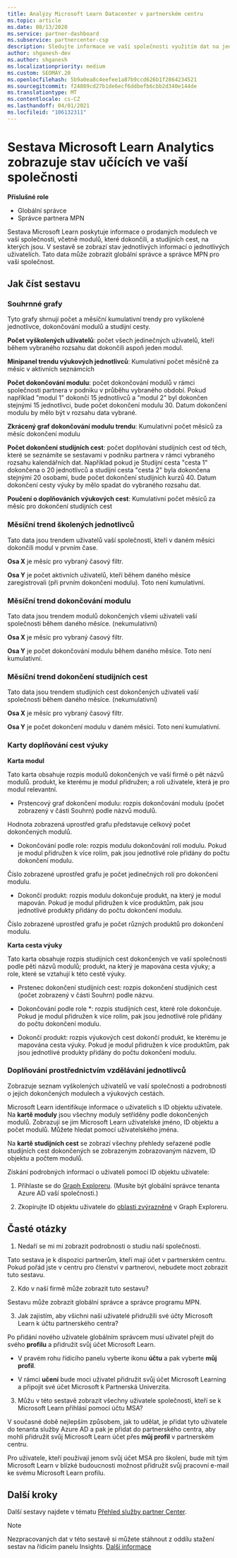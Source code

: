 ```yaml
---
title: Analýzy Microsoft Learn Datacenter v partnerském centru
ms.topic: article
ms.date: 08/13/2020
ms.service: partner-dashboard
ms.subservice: partnercenter-csp
description: Sledujte informace ve vaší společnosti využitím dat na jednotlivých školicích, dokončených modulech, dokončených výukových cestách a dalších.
author: shganesh-dev
ms.author: shganesh
ms.localizationpriority: medium
ms.custom: SEOMAY.20
ms.openlocfilehash: 5b9a0ea8c4eefee1a87b9ccd626b1f2864234521
ms.sourcegitcommit: f24089cd27b1de6ecf6ddbefb6cbb2d340e144de
ms.translationtype: MT
ms.contentlocale: cs-CZ
ms.lasthandoff: 04/01/2021
ms.locfileid: "106132311"
---
```

# <a name="the-microsoft-learn-analytics-report-shows-the-status-of-learners-in-your-company"></a>Sestava Microsoft Learn Analytics zobrazuje stav učících ve vaší společnosti

**Příslušné role**

- Globální správce
- Správce partnera MPN

Sestava Microsoft Learn poskytuje informace o prodaných modulech ve vaší společnosti, včetně modulů, které dokončili, a studijních cest, na kterých jsou. V sestavě se zobrazí stav jednotlivých informací o jednotlivých uživatelích. Tato data může zobrazit globální správce a správce MPN pro vaši společnost.

## <a name="how-to-read-the-report"></a>Jak číst sestavu

### <a name="summary-charts"></a>Souhrnné grafy

Tyto grafy shrnují počet a měsíční kumulativní trendy pro vyškolené jednotlivce, dokončování modulů a studijní cesty.


**Počet vyškolených uživatelů**: počet všech jedinečných uživatelů, kteří během vybraného rozsahu dat dokončili aspoň jeden modul. 

**Minipanel trendu výukových jednotlivců**: Kumulativní počet měsíčně za měsíc v aktivních seznámcích 

**Počet dokončování modulu**: počet dokončování modulů v rámci společnosti partnera v podniku v průběhu vybraného období.
Pokud například "modul 1" dokončí 15 jednotlivců a "modul 2" byl dokončen stejnými 15 jednotlivci, bude počet dokončení modulu 30. Datum dokončení modulu by mělo být v rozsahu data vybrané.

**Zkrácený graf dokončování modulu trendu**: Kumulativní počet měsíců za měsíc dokončení modulu 

**Počet dokončení studijních cest**: počet doplňování studijních cest od těch, které se seznámíte se sestavami v podniku partnera v rámci vybraného rozsahu kalendářních dat.
Například pokud je Studijní cesta "cesta 1" dokončena o 20 jednotlivců a studijní cesta "cesta 2" byla dokončena stejnými 20 osobami, bude počet dokončení studijních kurzů 40. Datum dokončení cesty výuky by mělo spadat do vybraného rozsahu dat.

**Poučení o doplňováních výukových cest**: Kumulativní počet měsíců za měsíc pro dokončení studijních cest 

### <a name="trained-individuals-monthly-trend"></a>Měsíční trend školených jednotlivců

Tato data jsou trendem uživatelů vaší společnosti, kteří v daném měsíci dokončili modul v prvním čase. 

**Osa X** je měsíc pro vybraný časový filtr. 

**Osa Y** je počet aktivních uživatelů, kteří během daného měsíce zaregistrovali (při prvním dokončení modulu). Toto není kumulativní.

### <a name="module-completions-monthly-trend"></a>Měsíční trend dokončování modulu

Tato data jsou trendem modulů dokončených všemi uživateli vaší společnosti během daného měsíce. (nekumulativní) 

**Osa X** je měsíc pro vybraný časový filtr. 

**Osa Y** je počet dokončování modulu během daného měsíce. Toto není kumulativní.

### <a name="learning-path-completions-monthly-trend"></a>Měsíční trend dokončení studijních cest

Tato data jsou trendem studijních cest dokončených uživateli vaší společnosti během daného měsíce. (nekumulativní) 

**Osa X** je měsíc pro vybraný časový filtr. 

**Osa Y** je počet dokončení modulu v daném měsíci. Toto není kumulativní.

### <a name="learning-path-completion-tabs"></a>Karty doplňování cest výuky 

**Karta modul**

Tato karta obsahuje rozpis modulů dokončených ve vaší firmě o pět názvů modulů. produkt, ke kterému je modul přidružen; a roli uživatele, která je pro modul relevantní.  

- Prstencový graf dokončení modulu: rozpis dokončování modulu (počet zobrazený v části Souhrn) podle názvů modulů.

Hodnota zobrazená uprostřed grafu představuje celkový počet dokončených modulů.

- Dokončování podle role: rozpis modulu dokončování rolí modulu. Pokud je modul přidružen k více rolím, pak jsou jednotlivé role přidány do počtu dokončení modulu.

Číslo zobrazené uprostřed grafu je počet jedinečných rolí pro dokončení modulu. 

- Dokončí produkt: rozpis modulu dokončuje produkt, na který je modul mapován. Pokud je modul přidružen k více produktům, pak jsou jednotlivé produkty přidány do počtu dokončení modulu.    

Číslo zobrazené uprostřed grafu je počet různých produktů pro dokončení modulu.  

**Karta cesta výuky**   

Tato karta obsahuje rozpis studijních cest dokončených ve vaší společnosti podle pěti názvů modulů; produkt, na který je mapována cesta výuky; a role, které se vztahují k této cestě výuky.  

- Prstenec dokončení studijních cest: rozpis dokončení studijních cest (počet zobrazený v části Souhrn) podle názvu.

- Dokončování podle role *: rozpis studijních cest, které role dokončuje. Pokud je modul přidružen k více rolím, pak jsou jednotlivé role přidány do počtu dokončení modulu.

- Dokončí produkt: rozpis výukových cest dokončí produkt, ke kterému je mapována cesta výuky. Pokud je modul přidružen k více produktům, pak jsou jednotlivé produkty přidány do počtu dokončení modulu.

### <a name="completions-by-learning-individuals"></a>Doplňování prostřednictvím vzdělávání jednotlivců

Zobrazuje seznam vyškolených uživatelů ve vaší společnosti a podrobnosti o jejich dokončených modulech a výukových cestách.

Microsoft Learn identifikuje informace o uživatelích s ID objektu uživatele. Na **kartě moduly** jsou všechny moduly setříděny podle dokončených modulů. Zobrazují se jim Microsoft Learn uživatelské jméno, ID objektu a počet modulů. Můžete hledat pomocí uživatelského jména. 

Na **kartě studijních cest** se zobrazí všechny přehledy seřazené podle studijních cest dokončených se zobrazeným zobrazovaným názvem, ID objektu a počtem modulů.

Získání podrobných informací o uživateli pomocí ID objektu uživatele: 

1. Přihlaste se do [Graph Exploreru](https://developer.microsoft.com/graph/graph-explorer ). (Musíte být globální správce tenanta Azure AD vaší společnosti.)

2. Zkopírujte ID objektu uživatele do [oblasti zvýrazněné](https://graph.microsoft.com/v1.0/users/a9633ad7-c8dc-4587-b119-0bc286b0711f) v Graph Exploreru. 

## <a name="faq"></a>Časté otázky

1. Nedaří se mi mi zobrazit podrobnosti o studiu naší společnosti.

Tato sestava je k dispozici partnerům, kteří mají účet v partnerském centru. Pokud pořád jste v centru pro členství v partnerovi, nebudete moct zobrazit tuto sestavu.

2.  Kdo v naší firmě může zobrazit tuto sestavu? 

Sestavu může zobrazit globální správce a správce programu MPN.

3. Jak zajistím, aby všichni naši uživatelé přidružili své účty Microsoft Learn k účtu partnerského centra?

Po přidání nového uživatele globálním správcem musí uživatel přejít do svého **profilu** a přidružit svůj účet Microsoft Learn.

- V pravém rohu řídicího panelu vyberte ikonu **účtu** a pak vyberte **můj profil**. 

-  V rámci **učení** bude moci uživatel přidružit svůj účet Microsoft Learning a připojit své účet Microsoft k Partnerská Univerzita.

3. Můžu v této sestavě zobrazit všechny uživatele společnosti, kteří se k Microsoft Learn přihlásí pomocí účtu MSA?

V současné době nejlepším způsobem, jak to udělat, je přidat tyto uživatele do tenanta služby Azure AD a pak je přidat do partnerského centra, aby mohli přidružit svůj Microsoft Learn účet přes **můj profil** v partnerském centru. 

Pro uživatele, kteří používají jenom svůj účet MSA pro školení, bude mít tým Microsoft Learn v blízké budoucnosti možnost přidružit svůj pracovní e-mail ke svému Microsoft Learn profilu. 

## <a name="next-steps"></a>Další kroky

Další sestavy najdete v tématu [Přehled služby partner Center](partner-center-insights.md).

>[!NOTE] 
> Nezpracovaných dat v této sestavě si můžete stáhnout z oddílu stažení sestav na řídicím panelu Insights. [Další informace](pci-download-reports.md) 